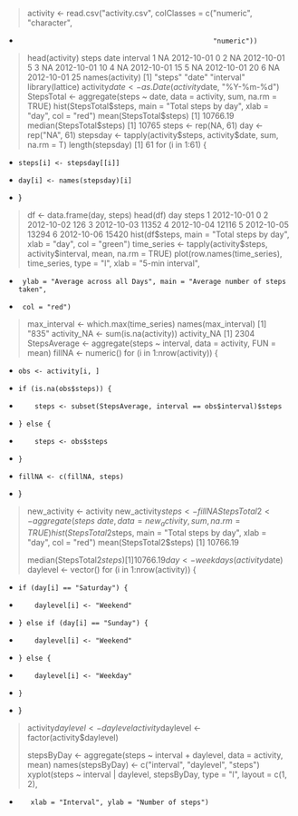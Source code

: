 > activity <- read.csv("activity.csv", colClasses = c("numeric", "character", 
+                                                     "numeric"))
> head(activity)
  steps       date interval
1    NA 2012-10-01        0
2    NA 2012-10-01        5
3    NA 2012-10-01       10
4    NA 2012-10-01       15
5    NA 2012-10-01       20
6    NA 2012-10-01       25
> names(activity)
[1] "steps"    "date"     "interval"
> library(lattice)
> activity$date <- as.Date(activity$date, "%Y-%m-%d")
> StepsTotal <- aggregate(steps ~ date, data = activity, sum, na.rm = TRUE)
> hist(StepsTotal$steps, main = "Total steps by day", xlab = "day", col = "red")
> mean(StepsTotal$steps)
[1] 10766.19
> median(StepsTotal$steps)
[1] 10765
> steps <- rep(NA, 61)
> day <- rep("NA", 61)
> stepsday <- tapply(activity$steps, activity$date, sum, na.rm = T)
> length(stepsday)
[1] 61
> for (i in 1:61) {
+     steps[i] <- stepsday[[i]]
+     day[i] <- names(stepsday)[i]
+ }
> df <- data.frame(day, steps)
> head(df)
         day steps
1 2012-10-01     0
2 2012-10-02   126
3 2012-10-03 11352
4 2012-10-04 12116
5 2012-10-05 13294
6 2012-10-06 15420
> hist(df$steps, main = "Total steps by day", xlab = "day", col = "green")
> time_series <- tapply(activity$steps, activity$interval, mean, na.rm = TRUE)
> plot(row.names(time_series), time_series, type = "l", xlab = "5-min interval", 
+      ylab = "Average across all Days", main = "Average number of steps taken", 
+      col = "red")
> max_interval <- which.max(time_series)
> names(max_interval)
[1] "835"
> activity_NA <- sum(is.na(activity))
> activity_NA
[1] 2304
> StepsAverage <- aggregate(steps ~ interval, data = activity, FUN = mean)
> fillNA <- numeric()
> for (i in 1:nrow(activity)) {
+     obs <- activity[i, ]
+     if (is.na(obs$steps)) {
+         steps <- subset(StepsAverage, interval == obs$interval)$steps
+     } else {
+         steps <- obs$steps
+     }
+     fillNA <- c(fillNA, steps)
+ }
> new_activity <- activity
> new_activity$steps <- fillNA
> StepsTotal2 <- aggregate(steps ~ date, data = new_activity, sum, na.rm = TRUE)
> hist(StepsTotal2$steps, main = "Total steps by day", xlab = "day", col = "red")
> mean(StepsTotal2$steps)
[1] 10766.19
> 
> median(StepsTotal2$steps)
[1] 10766.19
> day <- weekdays(activity$date)
> daylevel <- vector()
> for (i in 1:nrow(activity)) {
+     if (day[i] == "Saturday") {
+         daylevel[i] <- "Weekend"
+     } else if (day[i] == "Sunday") {
+         daylevel[i] <- "Weekend"
+     } else {
+         daylevel[i] <- "Weekday"
+     }
+ }
> activity$daylevel <- daylevel
> activity$daylevel <- factor(activity$daylevel)
> 
> stepsByDay <- aggregate(steps ~ interval + daylevel, data = activity, mean)
> names(stepsByDay) <- c("interval", "daylevel", "steps")
> xyplot(steps ~ interval | daylevel, stepsByDay, type = "l", layout = c(1, 2), 
+        xlab = "Interval", ylab = "Number of steps")

